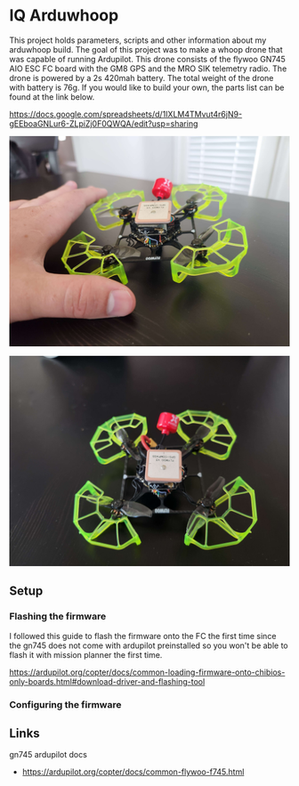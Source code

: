 # IQ Arduwhoop

This project holds parameters, scripts and other information about my arduwhoop build. The goal of this project was to make a whoop drone that was capable of running Ardupilot. This drone consists of the flywoo GN745 AIO ESC FC board with the GM8 GPS and the MRO SIK telemetry radio. The drone is powered by a 2s 420mah battery. The total weight of the drone with battery is 76g. If you would like to build your own, the parts list can be found at the link below. 

https://docs.google.com/spreadsheets/d/1IXLM4TMvut4r6jN9-gEEboaGNLur6-ZLpiZj0F0QWQA/edit?usp=sharing

![whoop with hand](imgs/whoop_with_hand.jpg)

![whoop top view](imgs/whoop_top_view.jpg)




## Setup

### Flashing the firmware

I followed this guide to flash the firmware onto the FC the first time since the gn745 does not come with ardupilot preinstalled so you won't be able to flash it with mission planner the first time. 

https://ardupilot.org/copter/docs/common-loading-firmware-onto-chibios-only-boards.html#download-driver-and-flashing-tool

### Configuring the firmware 




## Links 

gn745 ardupilot docs
- https://ardupilot.org/copter/docs/common-flywoo-f745.html